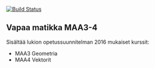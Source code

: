 [![Build Status](https://travis-ci.org/avoimet-oppimateriaalit-ry/vapaa-matikka-2016-vol2.svg?branch=master)](https://travis-ci.org/avoimet-oppimateriaalit-ry/vapaa-matikka-2016-vol2)
## Vapaa matikka MAA3-4

Sisältää lukion opetussuunnitelman 2016 mukaiset kurssit:

+ MAA3 Geometria
+ MAA4 Vektorit
